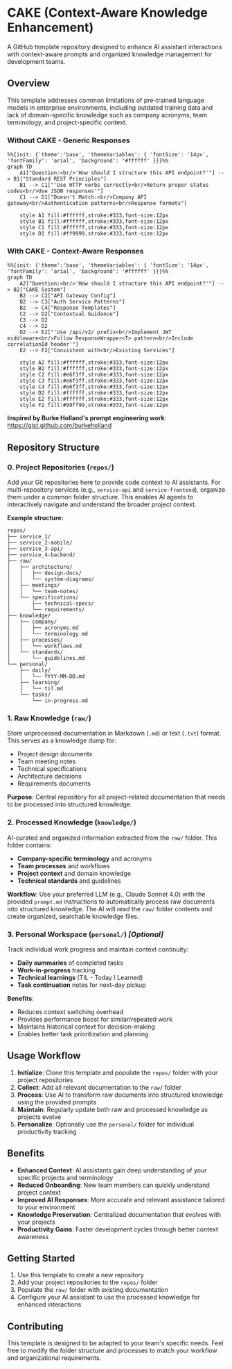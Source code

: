 # CAKE (Context-Aware Knowledge Enhancement)

A GitHub template repository designed to enhance AI assistant interactions with context-aware prompts and organized knowledge management for development teams.

## Overview

This template addresses common limitations of pre-trained language models in enterprise environments, including outdated training data and lack of domain-specific knowledge such as company acronyms, team terminology, and project-specific context.

### Without CAKE - Generic Responses

```mermaid
%%{init: {'theme':'base', 'themeVariables': { 'fontSize': '14px', 'fontFamily': 'arial', 'background': '#ffffff' }}}%%
graph TD
    A1["Question:<br/>'How should I structure this API endpoint?'"] --> B1["Standard REST Principles"]
    B1 --> C1["'Use HTTP verbs correctly<br/>Return proper status codes<br/>Use JSON responses'"]
    C1 --> D1["Doesn't Match:<br/>Company API gateway<br/>Authentication patterns<br/>Response formats"]
    
    style A1 fill:#ffffff,stroke:#333,font-size:12px
    style B1 fill:#ffffff,stroke:#333,font-size:12px
    style C1 fill:#ffffff,stroke:#333,font-size:12px
    style D1 fill:#ff9999,stroke:#333,font-size:12px
```


### With CAKE - Context-Aware Responses

```mermaid
%%{init: {'theme':'base', 'themeVariables': { 'fontSize': '14px', 'fontFamily': 'arial', 'background': '#ffffff' }}}%%
graph TD
    A2["Question:<br/>'How should I structure this API endpoint?'"] --> B2["CAKE System"]
    B2 --> C2["API Gateway Config"]
    B2 --> C3["Auth Service Patterns"]
    B2 --> C4["Response Templates"]
    C2 --> D2["Contextual Guidance"]
    C3 --> D2
    C4 --> D2
    D2 --> E2["'Use /api/v2/ prefix<br/>Implement JWT middleware<br/>Follow ResponseWrapper<T> pattern<br/>Include correlationId header'"]
    E2 --> F2["Consistent with<br/>Existing Services"]
    
    style A2 fill:#ffffff,stroke:#333,font-size:12px
    style B2 fill:#ffffff,stroke:#333,font-size:12px
    style C2 fill:#e6f3ff,stroke:#333,font-size:12px
    style C3 fill:#e6f3ff,stroke:#333,font-size:12px
    style C4 fill:#e6f3ff,stroke:#333,font-size:12px
    style D2 fill:#ffffff,stroke:#333,font-size:12px
    style E2 fill:#ffffff,stroke:#333,font-size:12px
    style F2 fill:#99ff99,stroke:#333,font-size:12px

```

**Inspired by Burke Holland's prompt engineering work**: https://gist.github.com/burkeholland

## Repository Structure

### 0. Project Repositories (`repos/`)
Add your Git repositories here to provide code context to AI assistants. For multi-repository services (e.g., `service-api` and `service-frontend`), organize them under a common folder structure. This enables AI agents to interactively navigate and understand the broader project context.

**Example structure:**
```
repos/
├── service_1/
├── service_2-mobile/
├── service_3-api/
├── service_4-backend/
├── raw/
│   ├── architecture/
│   │   ├── design-docs/
│   │   └── system-diagrams/
│   ├── meetings/
│   │   └── team-notes/
│   └── specifications/
│       ├── technical-specs/
│       └── requirements/
├── knowledge/
│   ├── company/
│   │   ├── acronyms.md
│   │   └── terminology.md
│   ├── processes/
│   │   └── workflows.md
│   └── standards/
│       └── guidelines.md
└── personal/
    ├── daily/
    │   └── YYYY-MM-DD.md
    ├── learning/
    │   └── til.md
    └── tasks/
        └── in-progress.md
```

### 1. Raw Knowledge (`raw/`)
Store unprocessed documentation in Markdown (`.md`) or text (`.txt`) format. This serves as a knowledge dump for:
- Project design documents
- Team meeting notes
- Technical specifications
- Architecture decisions
- Requirements documents

**Purpose**: Central repository for all project-related documentation that needs to be processed into structured knowledge.

### 2. Processed Knowledge (`knowledge/`)
AI-curated and organized information extracted from the `raw/` folder. This folder contains:
- **Company-specific terminology** and acronyms
- **Team processes** and workflows  
- **Project context** and domain knowledge
- **Technical standards** and guidelines

**Workflow**: Use your preferred LLM (e.g., Claude Sonnet 4.0) with the provided `prompt.md` instructions to automatically process raw documents into structured knowledge. The AI will read the `raw/` folder contents and create organized, searchable knowledge files.

### 3. Personal Workspace (`personal/`) *[Optional]*
Track individual work progress and maintain context continuity:
- **Daily summaries** of completed tasks
- **Work-in-progress** tracking
- **Technical learnings** (TIL - Today I Learned)
- **Task continuation** notes for next-day pickup

**Benefits**: 
- Reduces context switching overhead
- Provides performance boost for similar/repeated work
- Maintains historical context for decision-making
- Enables better task prioritization and planning

## Usage Workflow

1. **Initialize**: Clone this template and populate the `repos/` folder with your project repositories
2. **Collect**: Add all relevant documentation to the `raw/` folder
3. **Process**: Use AI to transform raw documents into structured knowledge using the provided prompts
4. **Maintain**: Regularly update both raw and processed knowledge as projects evolve
5. **Personalize**: Optionally use the `personal/` folder for individual productivity tracking

## Benefits

- **Enhanced Context**: AI assistants gain deep understanding of your specific projects and terminology
- **Reduced Onboarding**: New team members can quickly understand project context
- **Improved AI Responses**: More accurate and relevant assistance tailored to your environment
- **Knowledge Preservation**: Centralized documentation that evolves with your projects
- **Productivity Gains**: Faster development cycles through better context awareness

## Getting Started

1. Use this template to create a new repository
2. Add your project repositories to the `repos/` folder
3. Populate the `raw/` folder with existing documentation
4. Configure your AI assistant to use the processed knowledge for enhanced interactions

## Contributing

This template is designed to be adapted to your team's specific needs. Feel free to modify the folder structure and processes to match your workflow and organizational requirements.
